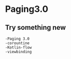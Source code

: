 # Paging3.0
Try something new
----------------------------
```
-Paging 3.0
-corountine
-Kotlin-flow
-viewbinding
```
